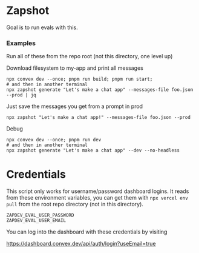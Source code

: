 # Zapshot

Goal is to run evals with this.

### Examples

Run all of these from the repo root (not this directory, one level up)

Download filesystem to my-app and print all messages

```
npx convex dev --once; pnpm run build; pnpm run start;
# and then in another terminal
npx zapshot generate "Let's make a chat app" --messages-file foo.json --prod | jq
```

Just save the messages you get from a prompt in prod

```
npx zapshot "Let's make a chat app!" --messages-file foo.json --prod
```

Debug

```
npx convex dev --once; pnpm run dev
# and then in another terminal
npx zapshot generate "Let's make a chat app" --dev --no-headless
```

# Credentials

This script only works for username/password dashboard logins.
It reads from these environment variables, you can get them
with `npx vercel env pull` from the root repo directory (not in
this directory).

```
ZAPDEV_EVAL_USER_PASSWORD
ZAPDEV_EVAL_USER_EMAIL
```

You can log into the dashboard with these credentials by visiting

https://dashboard.convex.dev/api/auth/login?useEmail=true
